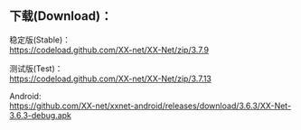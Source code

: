 
## 下载(Download)：
稳定版(Stable)：  
https://codeload.github.com/XX-net/XX-Net/zip/3.7.9


测试版(Test)：  
https://codeload.github.com/XX-net/XX-Net/zip/3.7.13


Android:  
https://github.com/XX-net/xxnet-android/releases/download/3.6.3/XX-Net-3.6.3-debug.apk
